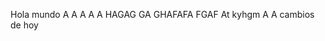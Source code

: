 Hola mundo
A
A
A
A  A HAGAG GA GHAFAFA FGAF
At                                                          kyhgm
A
A
cambios de hoy